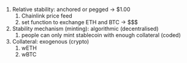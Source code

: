 1. Relative stability: anchored or pegged -> $1.00
    1. Chainlink price feed
    2. set function to exchange ETH and BTC -> $$$
2. Stability mechanism (minting): algorithmic (decentralised)
    1. people can only mint stablecoin with enough collateral (coded)
3. Collateral: exogenous (crypto)
    1. wETH
    2. wBTC